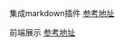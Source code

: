 集成markdown插件
[参考地址](https://www.jianshu.com/p/04376d0c9ff1)

前端展示
[参考地址](https://www.cnblogs.com/rich23/p/9877576.html)